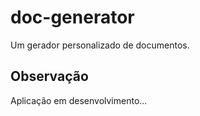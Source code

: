 # doc-generator

Um gerador personalizado de documentos.

## Observação

Aplicação em desenvolvimento...
